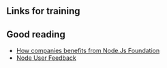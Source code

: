 ## Links for training
## **Good reading**
* [How companies benefits from Node.Js Foundation](https://medium.com/@nodejs/how-companies-benefit-from-node-js-and-the-node-js-foundation-d9a0dc0ce442)
* [Node User Feedback](https://github.com/nodejs/user-feedback)
